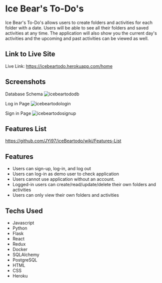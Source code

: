 # Ice Bear's To-Do's

Ice Bear's To-Do's allows users to create folders and activities for each folder with a date. Users will be able to see all their folders and saved activities at any time. The application will also show you the current day's activities and the upcoming and past activities can be viewed as well.

## Link to Live Site
Live Link: https://icebeartodo.herokuapp.com/home

## Screenshots

Database Schema
![icebeartododb](https://user-images.githubusercontent.com/96046451/179063332-d1983b59-f1e4-4ca8-b1dc-6f1324551f6f.png)

Log in Page
![icebeartodologin](https://user-images.githubusercontent.com/96046451/179063569-80fd539d-4e33-4f31-962f-9dbcd56ba283.PNG)

Sign in Page
![icebeartodosignup](https://user-images.githubusercontent.com/96046451/179063625-f219b2aa-31ac-4b83-b1f7-3c78e5d81be3.PNG)

## Features List
https://github.com/JYi97/iceBeartodo/wiki/Features-List

## Features
* Users can sign-up, log-in, and log out
* Users can log-in as demo user to check application
* Users cannot use application without an account.
* Logged-in users can create/read/update/delete their own folders and activities
* Users can only view their own folders and activities

## Techs Used
* Javascript
* Python
* Flask
* React
* Redux
* Docker
* SQLAlchemy
* PostgreSQL
* HTML
* CSS
* Heroku
